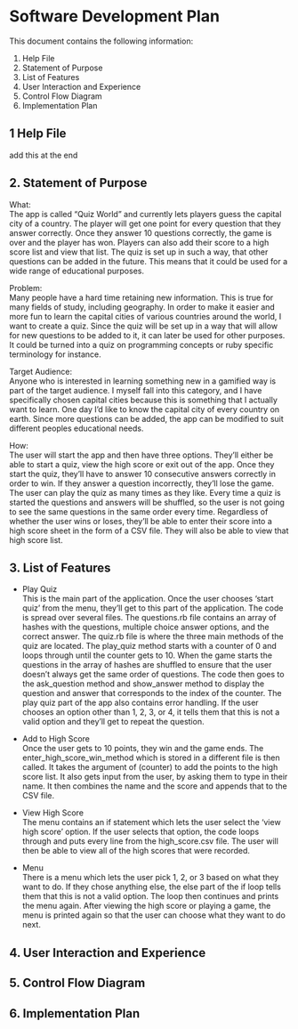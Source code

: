 # Software Development Plan

This document contains the following information:
1. Help File
2. Statement of Purpose
3. List of Features
4. User Interaction and Experience
5. Control Flow Diagram	
6. Implementation Plan

## 1 Help File
add this at the end

## 2. Statement of Purpose

What:<br>
The app is called “Quiz World” and currently lets players guess the capital city of a country. The player will get one point for every question that they answer correctly. Once they answer 10 questions correctly, the game is over and the player has won. Players can also add their score to a high score list and view that list.
The quiz is set up in such a way, that other questions can be added in the future. This means that it could be used for a wide range of educational purposes.

Problem:<br>
Many people have a hard time retaining new information. This is true for many fields of study, including geography. In order to make it easier and more fun to learn the capital cities of various countries around the world, I want to create a quiz.
Since the quiz will be set up in a way that will allow for new questions to be added to it, it can later be used for other purposes. It could be turned into a quiz on programming concepts or ruby specific terminology for instance. 

Target Audience:<br>
Anyone who is interested in learning something new in a gamified way is part of the target audience. I myself fall into this category, and I have specifically chosen capital cities because this is something that I actually want to learn. One day I’d like to know the capital city of every country on earth. Since more questions can be added, the app can be modified to suit different peoples educational needs.

How:<br>
The user will start the app and then have three options. They’ll either be able to start a quiz, view the high score or exit out of the app. Once they start the quiz, they’ll have to answer 10 consecutive answers correctly in order to win.  If they answer a question incorrectly, they’ll lose the game. The user can play the quiz as many times as they like. Every time a quiz is started the questions and answers will be shuffled, so the user is not going to see the same questions in the same order every time. Regardless of whether the user wins or loses, they’ll be able to enter their score into a high score sheet in the form of a CSV file. They will also be able to view that high score list.


## 3. List of Features
* Play Quiz<br>
This is the main part of the application. Once the user chooses ‘start quiz’ from the menu, they’ll get to this part of the application. The code is spread over several files. The questions.rb file contains an array of hashes with the questions, multiple choice answer options, and the correct answer. The quiz.rb file is where the three main methods of the quiz are located. The play_quiz method starts with a counter of 0 and loops through until the counter gets to 10. When the game starts the questions in the array of hashes are shuffled to ensure that the user doesn’t always get the same order of questions. The code then goes to the ask_question method and show_answer method to display the question and answer that corresponds to the index of the counter.
The play quiz part of the app also contains error handling. If the user chooses an option other than 1, 2, 3, or 4, it tells them that this is not a valid option and they’ll get to repeat the question.

* Add to High Score<br>
Once the user gets to 10 points, they win and the game ends. The enter_high_score_win_method which is stored in a different file is then called. It takes the argument of (counter) to add the points to the high score list.
It also gets input from the user, by asking them to type in their name. It then combines the name and the score and appends that to the CSV file.

* View High Score<br>
The menu contains an if statement which lets the user select the ‘view high score’ option. If the user selects that option, the code loops through and puts every line from the high_score.csv file. The user will then be able to view all of the high scores that were recorded.

* Menu<br>
There is a menu which lets the user pick 1, 2, or 3 based on what they want to do. If they chose anything else, the else part of the if loop tells them that this is not a valid option. The loop then continues and prints the menu again. After viewing the high score or playing a game, the menu is printed again so that the user can choose what they want to do next.


## 4. User Interaction and Experience

## 5. Control Flow Diagram	

## 6. Implementation Plan